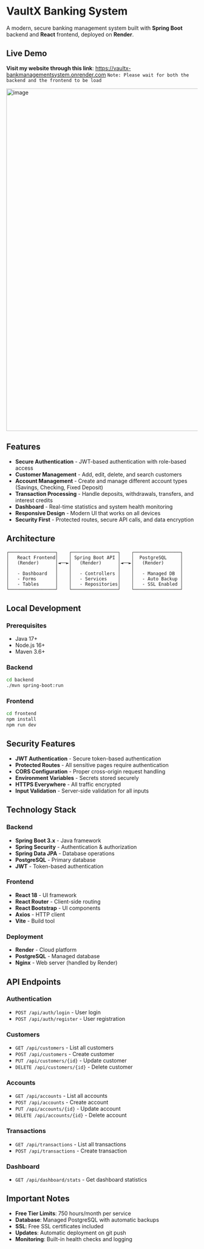 # VaultX Banking System

A modern, secure banking management system built with **Spring Boot** backend and **React** frontend, deployed on **Render**.

## Live Demo

**Visit my website through this link**: https://vaultx-bankmanagementsystem.onrender.com
```Note: Please wait for both the backend and the frontend to be load```

<img width="1911" height="903" alt="image" src="https://github.com/user-attachments/assets/9c02fec0-1914-45c6-9da2-cb855495c3bd" />

## Features

- **Secure Authentication** - JWT-based authentication with role-based access
- **Customer Management** - Add, edit, delete, and search customers
- **Account Management** - Create and manage different account types (Savings, Checking, Fixed Deposit)
- **Transaction Processing** - Handle deposits, withdrawals, transfers, and interest credits
- **Dashboard** - Real-time statistics and system health monitoring
- **Responsive Design** - Modern UI that works on all devices
- **Security First** - Protected routes, secure API calls, and data encryption

## Architecture

```
┌─────────────────┐    ┌─────────────────┐    ┌─────────────────┐
│   React Frontend│    │ Spring Boot API │    │  PostgreSQL     │
│   (Render)      │◄──►│   (Render)      │◄──►│   (Render)      │
│                 │    │                 │    │                 │
│   - Dashboard   │    │   - Controllers │    │   - Managed DB  │
│   - Forms       │    │   - Services    │    │   - Auto Backup │
│   - Tables      │    │   - Repositories│    │   - SSL Enabled │
└─────────────────┘    └─────────────────┘    └─────────────────┘
```

## Local Development

### Prerequisites
- Java 17+
- Node.js 16+
- Maven 3.6+

### Backend
```bash
cd backend
./mvn spring-boot:run
```

### Frontend
```bash
cd frontend
npm install
npm run dev
```

## Security Features

- **JWT Authentication** - Secure token-based authentication
- **Protected Routes** - All sensitive pages require authentication
- **CORS Configuration** - Proper cross-origin request handling
- **Environment Variables** - Secrets stored securely
- **HTTPS Everywhere** - All traffic encrypted
- **Input Validation** - Server-side validation for all inputs

## Technology Stack

### Backend
- **Spring Boot 3.x** - Java framework
- **Spring Security** - Authentication & authorization
- **Spring Data JPA** - Database operations
- **PostgreSQL** - Primary database
- **JWT** - Token-based authentication

### Frontend
- **React 18** - UI framework
- **React Router** - Client-side routing
- **React Bootstrap** - UI components
- **Axios** - HTTP client
- **Vite** - Build tool

### Deployment
- **Render** - Cloud platform
- **PostgreSQL** - Managed database
- **Nginx** - Web server (handled by Render)

## API Endpoints

### Authentication
- `POST /api/auth/login` - User login
- `POST /api/auth/register` - User registration

### Customers
- `GET /api/customers` - List all customers
- `POST /api/customers` - Create customer
- `PUT /api/customers/{id}` - Update customer
- `DELETE /api/customers/{id}` - Delete customer

### Accounts
- `GET /api/accounts` - List all accounts
- `POST /api/accounts` - Create account
- `PUT /api/accounts/{id}` - Update account
- `DELETE /api/accounts/{id}` - Delete account

### Transactions
- `GET /api/transactions` - List all transactions
- `POST /api/transactions` - Create transaction

### Dashboard
- `GET /api/dashboard/stats` - Get dashboard statistics

## Important Notes

- **Free Tier Limits**: 750 hours/month per service
- **Database**: Managed PostgreSQL with automatic backups
- **SSL**: Free SSL certificates included
- **Updates**: Automatic deployment on git push
- **Monitoring**: Built-in health checks and logging

